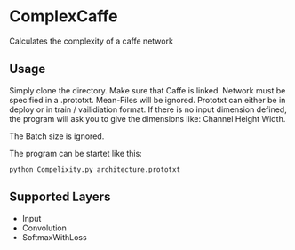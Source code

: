 # ComplexCaffe
Calculates the complexity of a caffe network

## Usage

Simply clone the directory. Make sure that Caffe is linked. Network must be specified in a .prototxt. Mean-Files will be ignored. Prototxt can either be in deploy or in train / vailidiation format. If there is no input dimension defined, the program will ask you to give the dimensions like: Channel Height Width. 

The Batch size is ignored.


The program can be startet like this:

    python Compelixity.py architecture.prototxt


## Supported Layers

* Input
* Convolution
* SoftmaxWithLoss
